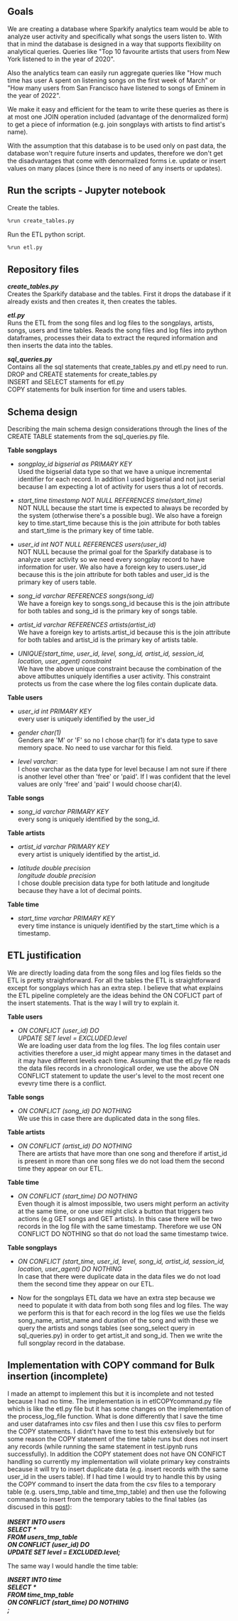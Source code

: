 ## Goals

We are creating a database where Sparkify analytics team would be able to analyze user activity and
specifically what songs the users listen to. With that in mind the database is designed in a way that
supports flexibility on analytical queries. Queries like "Top 10 favourite artists that users from New
York listened to in the year of 2020".

Also the analytics team can easily run aggregate queries like "How much time has user A spent on listening
songs on the first week of March" or "How many users from San Francisco have listened to songs of Eminem
in the year of 2022".

We make it easy and efficient for the team to write these queries as there is at most one JOIN operation
included (advantage of the denormalized form) to get a piece of information (e.g. join songplays with
artists to find artist's name).

With the assumption that this database is to be used only on past data, the database won't require
future inserts and updates, therefore we don't get the disadvantages that come with denormalized forms
i.e. update or insert values on many places (since there is no need of any inserts or updates).

## Run the scripts - Jupyter notebook

Create the tables.
```bash
%run create_tables.py
```

Run the ETL python script.
```bash
%run etl.py
```

## Repository files

***create_tables.py***\
Creates the Sparkify database and the tables.
First it drops the database if it already exists and then creates it, then creates the tables.

***etl.py***\
Runs the ETL from the song files and log files to the songplays, artists, songs, users and time tables.
Reads the song files and log files into python dataframes, processes their data to extract the
requred information and then inserts the data into the tables.

***sql_queries.py***\
Contains all the sql statements that create_tables.py and etl.py need to run.\
DROP and CREATE statements for create_tables.py\
INSERT and SELECT staments for etl.py\
COPY statements for bulk insertion for time and users tables.

## Schema design
Describing the main schema design considerations through the lines of the 
CREATE TABLE statements from the sql_queries.py file.

**Table songplays**

- *songplay_id bigserial as PRIMARY KEY*\
Used the bigserial data type so that we have a unique incremental identifier for each record. 
In addition I used bigserial and not just serial because I am expecting a lot of activity 
for users thus a lot of records.

- *start_time timestamp NOT NULL REFERENCES time(start_time)*\
NOT NULL because the start time is expected to always be recorded by the system (otherwise there's a possible bug).
We also have a foreign key to time.start_time because this is the join attribute for both tables and start_time is the primary key of time table.

- *user_id int NOT NULL REFERENCES users(user_id)*\
NOT NULL because the primal goal for the Sparkify database is to analyze user activity so we need every songplay record to have information for user.
We also have a foreign key to users.user_id because this is the join attribute for both tables and user_id is the primary key of users table.

- *song_id varchar REFERENCES songs(song_id)*\
We have a foreign key to songs.song_id because this is the join attribute for both tables and song_id is the primary key of songs table.

- *artist_id varchar REFERENCES artists(artist_id)*\
We have a foreign key to artists.artist_id because this is the join attribute for both tables and artist_id is the primary key of artists table.

- *UNIQUE(start_time, user_id, level, song_id, artist_id, session_id, location, user_agent) constraint*\
We have the above unique constraint because the combination of the above attibuttes uniquely identifies a user activity. This constraint protects us from the case where the log files contain duplicate data.

**Table users**

- *user_id int PRIMARY KEY*\
every user is uniquely identified by the user_id

- *gender char(1)*\
Genders are 'M' or 'F' so no I chose char(1) for it's data type to save memory space.
No need to use varchar for this field.

- *level varchar*:\
I chose varchar as the data type for level because I am not sure if there is another level
other than 'free' or 'paid'.
If I was confident that the level values are only 'free' and 'paid' I would choose char(4).

**Table songs**

- *song_id varchar PRIMARY KEY*\
every song is uniquely identified by the song_id.

**Table artists**

- *artist_id varchar PRIMARY KEY*\
every artist is uniquely identified by the artist_id.

- *latitude double precision*\
*longitude double precision*\
I chose double precision data type for both latitude and longitude because they have a lot of
decimal points.

**Table time**

- *start_time varchar PRIMARY KEY*\
every time instance is uniquely identified by the start_time which is a timestamp.


## ETL justification
We are directly loading data from the song files and log files fields so the ETL is pretty straightforward. 
For all the tables the ETL is straightforward except for songplays which has an extra step.
I believe that what explains the ETL pipeline completely are the ideas behind the ON COFLICT part of the insert statements. 
That is the way I will try to explain it.

**Table users**

- *ON CONFLICT (user_id) DO\
    UPDATE SET level = EXCLUDED.level*\
We are loading user data from the log files. The log files contain user activities therefore a user_id might appear many times in the dataset and it may have different levels each time. Assuming that the etl.py file reads the data files records in a chronologicall order, we use the above ON CONFLICT statement to update the user's level to the most recent one evevry time there is a conflict.   

**Table songs**

- *ON CONFLICT (song_id) DO NOTHING*\
We use this in case there are duplicated data in the song files.

**Table artists**

- *ON CONFLICT (artist_id) DO NOTHING*\
There are artists that have more than one song and therefore if artist_id is present in more than one song files we do not load them the second time they appear on our ETL.

**Table time**

- *ON CONFLICT (start_time) DO NOTHING*\
Even though it is almost impossible, two users might perform an activity at the same time, or one user
might click a button that triggers two actions (e.g GET songs and GET artists). 
In this case there will be two records in the log file  with the same timestamp.
Therefore we use ON CONFLICT DO NOTHING so that do not load the same timestamp twice.

**Table songplays**

- *ON CONFLICT (start_time, user_id, level, song_id, artist_id, session_id, location, user_agent) DO NOTHING*\
In case that there were duplicate data in the data files we do not load them the second time they appear on our ETL.

- Now for the songplays ETL data we have an extra step because we need to populate it with data from
both song files and log files. The way we perform this is that for each record in the log files
we use the fields song_name, artist_name and duration of the song and with these we query the artists
and songs tables (see song_select query in sql_queries.py) in order to get artist_it and song_id. Then we write the full songplay record in the database.


## Implementation with COPY command for Bulk insertion (incomplete)

I made an attempt to implement this but it is incomplete and not tested because I had no time.
The implementation is in etlCOPYcommand.py file which is like the etl.py file but it has some changes on the implementation of the process_log_file function.
What is done differently that I save the time and user dataframes into csv files and then I use this csv files to perform the COPY statements.
I didnt't have time to test this extensively but for some reason the COPY statement of the time table runs but does not insert any records (while running the same statement in test.ipynb runs successfully).
In addition the COPY statement does not have ON CONFICT handling so currently my implementation will violate primary key constraints because it will try to insert duplicate data (e.g. insert records with the same user_id in the users table).
If I had time I would try to handle this by using the COPY command to insert the data from the csv files to a temporary table (e.g. users_tmp_table and time_tmp_table) and then use the following commands to insert from the temporary tables to the final tables (as discused in this [post](https://stackoverflow.com/questions/48019381/how-postgresql-copy-to-stdin-with-csv-do-on-conflic-do-update)):\
\
***INSERT INTO users\
SELECT \*\
FROM users_tmp_table\
ON CONFLICT (user_id) DO\
    UPDATE SET level = EXCLUDED.level;***
    
The same way I would handle the time table:

***INSERT INTO time\
SELECT \*\
FROM time_tmp_table\
ON CONFLICT (start_time) DO NOTHING\
;***
    

